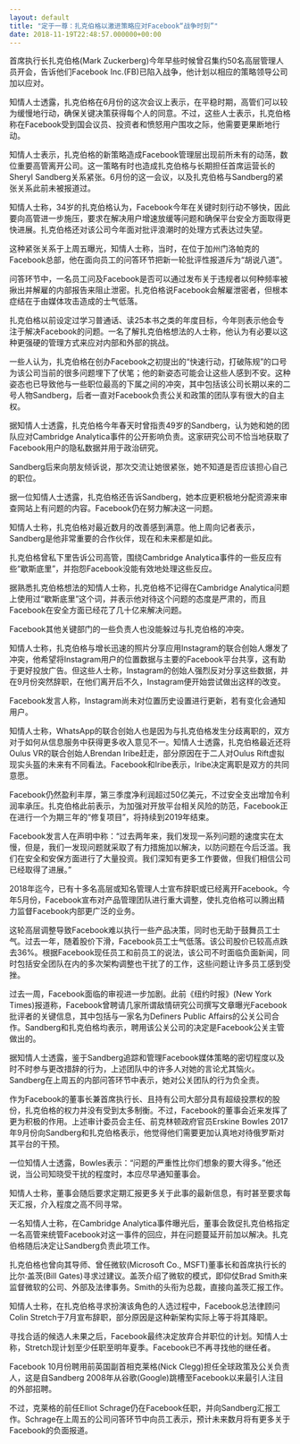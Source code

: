 ```yaml
---
layout: default
title: "定于一尊：扎克伯格以激进策略应对Facebook“战争时刻”"
date: 2018-11-19T22:48:57.000000+00:00
---
```


首席执行长扎克伯格(Mark Zuckerberg)今年早些时候曾召集约50名高层管理人员开会，告诉他们Facebook Inc.(FB)已陷入战争，他计划以相应的策略领导公司加以应对。

知情人士透露，扎克伯格在6月份的这次会议上表示，在平稳时期，高管们可以较为缓慢地行动，确保关键决策获得每个人的同意。不过，这些人士表示，扎克伯格称在Facebook受到国会议员、投资者和愤怒用户围攻之际，他需要更果断地行动。

知情人士表示，扎克伯格的新策略造成Facebook管理层出现前所未有的动荡，数位重要高管离开公司。这一策略有时也造成扎克伯格与长期担任首席运营长的Sheryl Sandberg关系紧张。6月份的这一会议，以及扎克伯格与Sandberg的紧张关系此前未被报道过。

知情人士称，34岁的扎克伯格认为，Facebook今年在关键时刻行动不够快，因此要向高管进一步施压，要求在解决用户增速放缓等问题和确保平台安全方面取得更快进展。扎克伯格还对该公司今年面对批评浪潮时的处理方式表达过失望。

这种紧张关系于上周五曝光，知情人士称，当时，在位于加州门洛帕克的Facebook总部，他在面向员工的问答环节把新一轮批评性报道斥为“胡说八道”。

问答环节中，一名员工问及Facebook是否可以通过发布关于违规者以何种频率被揪出并解雇的内部报告来阻止泄密。扎克伯格说Facebook会解雇泄密者，但根本症结在于由媒体攻击造成的士气低落。

扎克伯格以前设定过学习普通话、读25本书之类的年度目标，今年则表示他会专注于解决Facebook的问题。一名了解扎克伯格想法的人士称，他认为有必要以这种更强硬的管理方式来应对内部和外部的挑战。

一些人认为，扎克伯格在创办Facebook之初提出的“快速行动，打破陈规”的口号为该公司当前的很多问题埋下了伏笔；他的新姿态可能会让这些人感到不安。这种姿态也已导致他与一些职位最高的下属之间的冲突，其中包括该公司长期以来的二号人物Sandberg，后者一直对Facebook负责公关和政策的团队享有很大的自主权。

据知情人士透露，扎克伯格今年春天时曾指责49岁的Sandberg，认为她和她的团队应对Cambridge Analytica事件的公开影响负责。这家研究公司不恰当地获取了Facebook用户的隐私数据并用于政治研究。

Sandberg后来向朋友倾诉说，那次交流让她很紧张，她不知道是否应该担心自己的职位。

据一位知情人士透露，扎克伯格还告诉Sandberg，她本应更积极地分配资源来审查网站上有问题的内容。Facebook仍在努力解决这一问题。

知情人士称，扎克伯格对最近数月的改善感到满意。他上周向记者表示，Sandberg是他非常重要的合作伙伴，现在和未来都是如此。

扎克伯格曾私下里告诉公司高管，围绕Cambridge Analytica事件的一些反应有些“歇斯底里”，并抱怨Facebook没能有效地处理这些反应。

据熟悉扎克伯格想法的知情人士称，扎克伯格不记得在Cambridge Analytica问题上使用过“歇斯底里”这个词，并表示他对待这个问题的态度是严肃的，而且Facebook在安全方面已经花了几十亿来解决问题。

Facebook其他关键部门的一些负责人也没能躲过与扎克伯格的冲突。

知情人士称，扎克伯格与增长迅速的照片分享应用Instagram的联合创始人爆发了冲突，他希望将Instagram用户的位置数据与主要的Facebook平台共享，这有助于更好投放广告。但这些人士称，Instagram的创始人强烈反对分享这些数据，并在9月份突然辞职，在他们离开后不久，Instagram便开始尝试做出这样的改变。

Facebook发言人称，Instagram尚未对位置历史设置进行更新，若有变化会通知用户。

知情人士称，WhatsApp的联合创始人也是因为与扎克伯格发生分歧离职的，双方对于如何从信息服务中获得更多收入意见不一。知情人士透露，扎克伯格最近还将Oulus VR的联合创始人Brendan Iribe赶走，部分原因在于二人对Oulus Rift虚拟现实头盔的未来有不同看法。Facebook和Iribe表示，Iribe决定离职是双方的共同意愿。

Facebook仍然盈利丰厚，第三季度净利润超过50亿美元，不过安全支出增加令利润率承压。扎克伯格此前表示，为加强对开放平台相关风险的防范，Facebook正在进行一个为期三年的“修复项目”，将持续到2019年结束。

Facebook发言人在声明中称：“过去两年来，我们发现一系列问题的速度实在太慢，但是，我们一发现问题就采取了有力措施加以解决，以防问题在今后泛滥。我们在安全和安保方面进行了大量投资。我们深知有更多工作要做，但我们相信公司已经取得了进展。”

2018年迄今，已有十多名高层或知名管理人士宣布辞职或已经离开Facebook。今年5月份，Facebook宣布对产品管理团队进行重大调整，使扎克伯格可以腾出精力监督Facebook内部更广泛的业务。

这轮高层调整导致Facebook难以执行一些产品决策，同时也无助于鼓舞员工士气。过去一年，随着股价下滑，Facebook员工士气低落。该公司股价已较高点跌去36%。根据Facebook现任员工和前员工的说法，该公司不时面临负面新闻，同时包括安全团队在内的多次架构调整也干扰了的工作，这些问题让许多员工感到受挫。

过去一周，Facebook面临的审视进一步加剧。此前《纽约时报》(New York Times)报道称，Facebook曾聘请几家所谓敌情研究公司撰写文章曝光Facebook批评者的关键信息，其中包括与一家名为Definers Public Affairs的公关公司合作。Sandberg和扎克伯格均表示，聘用该公关公司的决定是Facebook公关主管做出的。

据知情人士透露，鉴于Sandberg追踪和管理Facebook媒体策略的密切程度以及时不时参与更改措辞的行为，上述团队中的许多人对她的言论尤其恼火。Sandberg在上周五的内部问答环节中表示，她对公关团队的行为负全责。

作为Facebook的董事长兼首席执行长、且持有公司大部分具有超级投票权的股份，扎克伯格的权力并没有受到太多制衡。不过，Facebook的董事会近来发挥了更为积极的作用。上述审计委员会主任、前克林顿政府官员Erskine Bowles 2017年9月份向Sandberg和扎克伯格表示，他觉得他们需要更加认真地对待俄罗斯对其平台的干预。

一位知情人士透露，Bowles表示：“问题的严重性比你们想象的要大得多。”他还说，当公司知晓受干扰的程度时，本应尽早通知董事会。

知情人士称，董事会随后要求定期汇报更多关于此事的最新信息，有时甚至要求每天汇报，介入程度之高不同寻常。

一名知情人士称，在Cambridge Analytica事件曝光后，董事会敦促扎克伯格指定一名高管来统管Facebook对这一事件的回应，并在问题蔓延开前加以解决。扎克伯格随后决定让Sandberg负责此项工作。

扎克伯格也曾向其导师、曾任微软(Microsoft Co., MSFT)董事长和首席执行长的比尔·盖茨(Bill Gates)寻求过建议。盖茨介绍了微软的模式，即仰仗Brad Smith来监督微软的公司、外部及法律事务。Smith的头衔为总裁，直接向盖茨汇报工作。

知情人士称，在扎克伯格寻求扮演该角色的人选过程中，Facebook总法律顾问Colin Stretch于7月宣布辞职，部分原因是这种新架构实际上等于将其降职。

寻找合适的候选人未果之后，Facebook最终决定放弃合并职位的计划。知情人士称，Stretch现计划至少任职至明年夏季。Facebook已不再寻找他的继任者。

Facebook 10月份聘用前英国副首相克莱格(Nick Clegg)担任全球政策及公关负责人，这是自Sandberg 2008年从谷歌(Google)跳槽至Facebook以来最引人注目的外部招聘。

不过，克莱格的前任Elliot Schrage仍在Facebook任职，并向Sandberg汇报工作。Schrage在上周五的公司问答环节中向员工表示，预计未来数月将有更多关于Facebook的负面报道。

